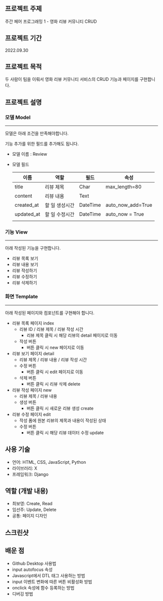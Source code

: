 ## 프로젝트 주제

주간 페어 프로그래밍 1 - 영화 리뷰 커뮤니티 CRUD 



## 프로젝트 기간

2022.09.30



## 프로젝트 목적

두 사람이 팀을 이뤄서 영화 리뷰 커뮤니티 서비스의 CRUD 기능과 페이지를 구현합니다.



## 프로젝트 설명

### 모델 Model

---

모델은 아래 조건을 만족해야합니다.

기능 추가를 위한 필드를 추가해도 됩니다.

- 모델 이름 : Review

- 모델 필드

  | 이름       | 역할           | 필드     | 속성              |
  | ---------- | -------------- | -------- | ----------------- |
  | title      | 리뷰 제목      | Char     | max_length=80     |
  | content    | 리뷰 내용      | Text     |                   |
  | created_at | 할 일 생성시간 | DateTime | auto_now_add=True |
  | updated_at | 할 일 수정시간 | DateTime | auto_now = True   |
  |            |                |          |                   |



### 기능 View

---

아래 작성된 기능을 구현합니다.

- 리뷰 목록 보기
- 리뷰 내용 보기
- 리뷰 작성하기
- 리뷰 수정하기
- 리뷰 삭제하기



### 화면 Template

---

아래 작성된 페이지와 컴포넌트를 구현해야 합니다.

- 리뷰 목록 페이지 index
  - 리뷰 ID / 리뷰 제목 / 리뷰 작성 시간
    - 리뷰 제목 클릭 시 해당 리뷰의 detail 페이지로 이동
  - 작성 버튼
    - 버튼 클릭 시 new 페이지로 이동
- 리뷰 보기 페이지 detail
  - 리뷰 제목 / 리뷰 내용 / 리뷰 작성 시간
  - 수정 버튼
    - 버튼 클릭 시 edit 페이지로 이동
  - 삭제 버튼
    - 버튼 클릭 시 리뷰 삭제 delete
- 리뷰 작성 페이지 new
  - 리뷰 제목 / 리뷰 내용
  - 생성 버튼
    - 버튼 클릭 시 새로운 리뷰 생성 create
- 리뷰 수정 페이지 edit
  - 작성 폼에 원본 리뷰의 제목과 내용이 작성된 상태
  - 수정 버튼
    - 버튼 클릭 시 해당 리뷰 데이터 수정 update



## 사용 기술

- 언어: HTML, CSS, JavaScript, Python
- 라이브러리: X
- 프레임워크: Django



## 역할 (개발 내용)

- 최보영: Create, Read
- 임선주: Update, Delete
- 공통: 페이지 디자인



## 스크린샷



## 배운 점

- Github Desktop 사용법
- input autofocus 속성
- Javascript에서 DTL 태그 사용하는 방법
- input 이벤트 변화에 따른 버튼 비활성화 방법
- onclick 속성에 함수 등록하는 방법
- 디버깅 방법
